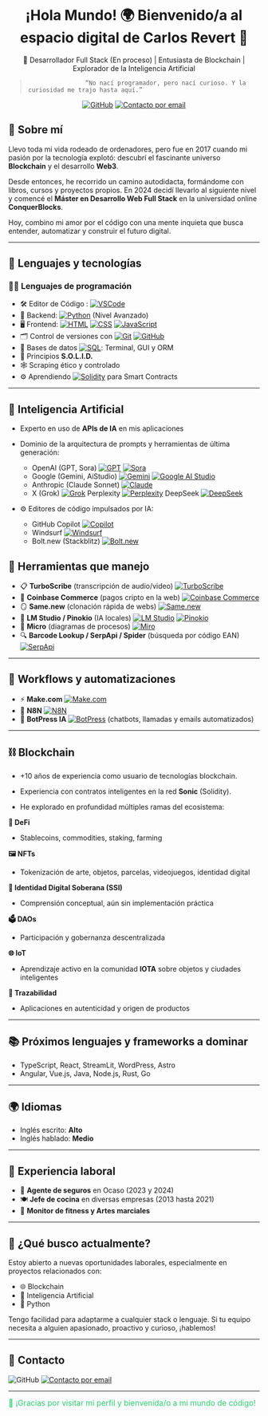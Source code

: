 <h1 align="center">¡Hola Mundo! 🌍 Bienvenido/a al espacio digital de Carlos Revert  👋</h1>

<p align="center">
🎯 Desarrollador Full Stack (En proceso) | Entusiasta de Blockchain | Explorador de la Inteligencia Artificial

>                     “No nací programador, pero nací curioso. Y la curiosidad me trajo hasta aquí.”
</p>

<p align="center">
  <a href="https://github.com/TuUsuario"><img src="https://img.shields.io/github/followers/TuUsuario?label=GitHub&style=social" alt="GitHub" /></a>
  <a href="mailto:revert.developer@gmail.com"><img src="https://img.shields.io/badge/email-revert.developer@gmail.com-333?logo=gmail&style=flat-square" alt="Contacto por email"></a>
</p>

## 🚀 Sobre mí

Llevo toda mi vida rodeado de ordenadores, pero fue en 2017 cuando mi pasión por la tecnología explotó: descubrí el fascinante universo **Blockchain** y el desarrollo **Web3**.

Desde entonces, he recorrido un camino autodidacta, formándome con libros, cursos y proyectos propios.
En 2024 decidí llevarlo al siguiente nivel y comencé el **Máster en Desarrollo Web Full Stack** en la universidad online **ConquerBlocks**.

Hoy, combino mi amor por el código con una mente inquieta que busca entender, automatizar y construir el futuro digital.

---

## 🧠 Lenguajes y tecnologías

### 👨‍💻 Lenguajes de programación
- 🛠️ Editor de Código : [![VSCode](https://img.shields.io/badge/Visual_Studio_Code-007ACC?style=flat\&logo=visualstudiocode\&logoColor=white)](https://code.visualstudio.com/)
- 🐍 Backend: [![Python](https://img.shields.io/badge/Python-3776AB?style=flat\&logo=python\&logoColor=white)](https://www.python.org/) (Nivel Avanzado)
- 🖥️ Frontend: [![HTML](https://img.shields.io/badge/HTML5-E34F26?style=flat\&logo=html5\&logoColor=white)](https://www.w3schools.com/html/)
[![CSS](https://img.shields.io/badge/CSS3-1572B6?style=flat\&logo=css3\&logoColor=white)](https://www.w3schools.com/css/)
[![JavaScript](https://img.shields.io/badge/JavaScript-F7DF1E?style=flat\&logo=javascript\&logoColor=black)](https://www.w3schools.com/js/)
- 🗂️ Control de versiones con [![Git](https://img.shields.io/badge/Git-F05032?style=flat\&logo=git\&logoColor=white)](https://git-scm.com/) [![GitHub](https://img.shields.io/badge/GitHub-181717?style=flat\&logo=github\&logoColor=white)](https://github.com/)
- 🧮 Bases de datos [![SQL](https://img.shields.io/badge/SQL-4479A1?style=flat\&logo=mysql\&logoColor=white)](https://www.mysql.com/): Terminal, GUI y ORM
- 🧱 Principios **S.O.L.I.D.**
- 🕸️ Scraping ético y controlado
- ⚙️ Aprendiendo [![Solidity](https://img.shields.io/badge/Solidity-363636?style=flat\&logo=solidity\&logoColor=white)](https://soliditylang.org/)
 para Smart Contracts

---


## 🧬 Inteligencia Artificial

- Experto en uso de **APIs de IA** en mis aplicaciones
- Dominio de la arquitectura de prompts y herramientas de última generación:
  - OpenAI (GPT, Sora) [![GPT](https://img.shields.io/badge/OpenAI-GPT-10a37f?style=flat&logo=openai&logoColor=white)](https://chatgpt.com/) [![Sora](https://img.shields.io/badge/Sora-VideoAI-8e44ad)](https://sora.chatgpt.com/explore/videos)
  - Google (Gemini, AiStudio) [![Gemini](https://img.shields.io/badge/Gemini-Google-black?logo=google)](https://gemini.google.com/app) [![Google AI Studio](https://img.shields.io/badge/Google_AI_Studio-4285F4?style=flat&logo=google&logoColor=white)](https://aistudio.google.com/)
  - Anthropic (Claude Sonnet) [![Claude](https://img.shields.io/badge/Claude-Anthropic-blueviolet)](https://claude.ai/)
  - X (Grok) [![Grok](https://img.shields.io/badge/Grok-000000?style=flat&logo=x&logoColor=white)](https://x.ai/) Perplexity [![Perplexity](https://img.shields.io/badge/Perplexity-1E90FF?style=flat&logo=perplexity&logoColor=white)](https://www.perplexity.ai/) DeepSeek [![DeepSeek](https://img.shields.io/badge/DeepSeek-00BFFF?style=flat&logo=deepseek&logoColor=white)](https://chat.deepseek.com/)


    
- ⚙️ Editores de código impulsados por IA:
  - GitHub Copilot [![Copilot](https://img.shields.io/badge/GitHub_Copilot-222?logo=github&logoColor=green)](https://github.com/features/copilot)
  - Windsurf       [![Windsurf](https://img.shields.io/badge/Windsurf-1E90FF?style=flat&logo=windsurf&logoColor=white)](https://windsurf.com/editor)
  - Bolt.new (Stackblitz) [![Bolt.new](https://img.shields.io/badge/Bolt.new-FFCC00?style=flat&logo=stackblitz&logoColor=black)](https://bolt.new/)


## 🧰 Herramientas que manejo

- 📋 **TurboScribe** (transcripción de audio/video) [![TurboScribe](https://img.shields.io/badge/TurboScribe-4A90E2?style=flat)](https://turboscribe.ai/es/)
- 💸 **Coinbase Commerce** (pagos cripto en la web) [![Coinbase Commerce](https://img.shields.io/badge/Coinbase_Commerce-0052FF?style=flat&logo=coinbase&logoColor=white)](https://www.coinbase.com/es-es/commerce)
- 🪞 **Same.new** (clonación rápida de webs) [![Same.new](https://img.shields.io/badge/Same.new-1ABC9C?style=flat)](https://same.new/)
- 🧠 **LM Studio / Pinokio** (IA locales) [![LM Studio](https://img.shields.io/badge/LM_Studio-5A67D8?style=flat)](https://lmstudio.ai/) [![Pinokio](https://img.shields.io/badge/Pinokio-34D399?style=flat)](https://pinokio.computer/)
- 🧭 **Micro** (diagramas de procesos) [![Miro](https://img.shields.io/badge/Miro-FFDA2B?style=flat&logo=miro&logoColor=050038)](https://miro.com/es/diagrama/)
- 🔍 **Barcode Lookup / SerpApi / Spider** (búsqueda por código EAN) [![SerpApi](https://img.shields.io/badge/SerpApi-GoogleScraper-lightgrey)](https://serpapi.com/)

---

## 🔁 Workflows y automatizaciones

- ⚡ **Make.com** [![Make.com](https://img.shields.io/badge/Make-4526E6?style=flat&logo=make&logoColor=white)](https://www.make.com/en)
- 🧩 **N8N** [![N8N](https://img.shields.io/badge/N8N-Workflow-orange)](https://n8n.io/)
- 🤖 **BotPress IA** [![BotPress](https://img.shields.io/badge/BotPress-Chatbot-red)](https://botpress.com/es) (chatbots, llamadas y emails automatizados)

---

## ⛓️ Blockchain

- +10 años de experiencia como usuario de tecnologías blockchain.
- Experiencia con contratos inteligentes en la red **Sonic** (Solidity).

- He explorado en profundidad múltiples ramas del ecosistema:

**🧾 DeFi**
- Stablecoins, commodities, staking, farming
  
**🖼️ NFTs**
- Tokenización de arte, objetos, parcelas, videojuegos, identidad digital

**🧬 Identidad Digital Soberana (SSI)**
- Comprensión conceptual, aún sin implementación práctica

**🗳️ DAOs**
- Participación y gobernanza descentralizada
  
**🌐 IoT**
- Aprendizaje activo en la comunidad **IOTA** sobre objetos y ciudades inteligentes
  
**🧾 Trazabilidad**
- Aplicaciones en autenticidad y origen de productos

---

## 📚 Próximos lenguajes y frameworks a dominar

- TypeScript, React, StreamLit, WordPress, Astro  
- Angular, Vue.js, Java, Node.js, Rust, Go

---

## 🌍 Idiomas

- Inglés escrito: **Alto**  
- Inglés hablado: **Medio**

---

## 💼 Experiencia laboral

- 🔐 **Agente de seguros** en Ocaso (2023 y 2024)
- 🍽️ **Jefe de cocina** en diversas empresas (2013 hasta 2021)
- 🥋 **Monitor de fitness y Artes marciales**

---

## 🎯 ¿Qué busco actualmente?

Estoy abierto a nuevas oportunidades laborales, especialmente en proyectos relacionados con:
- 🌐 Blockchain
- 🧠 Inteligencia Artificial
- 🐍 Python

Tengo facilidad para adaptarme a cualquier stack o lenguaje. Si tu equipo necesita a alguien apasionado, proactivo y curioso, ¡hablemos!

---

## 💬 Contacto

<p 
  <a href="https://github.com/TuUsuario"><img src="https://img.shields.io/github/followers/TuUsuario?label=GitHub&style=social" alt="GitHub" /></a>
  <a href="mailto:revert.developer@gmail.com"><img src="https://img.shields.io/badge/email-revert.developer@gmail.com-red?logo=gmail&style=flat-square" alt="Contacto por email"></a>
</p>

---

<span style="color:#2ecc71; font-size:1.1em">💚 ¡Gracias por visitar mi perfil y bienvenida/o a mi mundo de código!</span>
